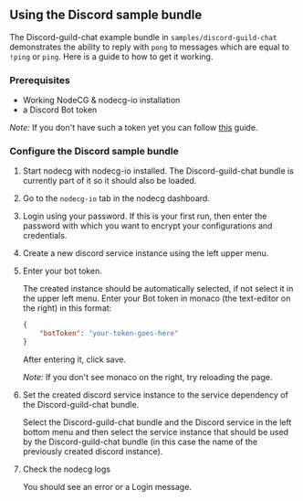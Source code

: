 ## Using the Discord sample bundle

The Discord-guild-chat example bundle in `samples/discord-guild-chat` demonstrates the ability to reply with `pong` to messages which are equal to `!ping` or `ping`. Here is a guide to how to get it working.

### Prerequisites

-   Working NodeCG & nodecg-io installation
-   a Discord Bot token

_Note:_ If you don't have such a token yet you can follow [this](https://discordjs.guide/preparations/setting-up-a-bot-application.html) guide.

### Configure the Discord sample bundle

1. Start nodecg with nodecg-io installed. The Discord-guild-chat bundle is currently part of it so it should also be loaded.

2. Go to the `nodecg-io` tab in the nodecg dashboard.

3. Login using your password. If this is your first run, then enter the password with which you want to encrypt your configurations and credentials.

4. Create a new discord service instance using the left upper menu.

5. Enter your bot token.

    The created instance should be automatically selected, if not select it in the upper left menu. Enter your Bot token in monaco (the text-editor on the right) in this format:

    ```json
    {
        "botToken": "your-token-goes-here"
    }
    ```

    After entering it, click save.

    _Note:_ If you don't see monaco on the right, try reloading the page.

6. Set the created discord service instance to the service dependency of the Discord-guild-chat bundle.

    Select the Discord-guild-chat bundle and the Discord service in the left bottom menu and then select the service instance that should be used by the Discord-guild-chat bundle (in this case the name of the previously created discord instance).

7. Check the nodecg logs

    You should see an error or a Login message.
